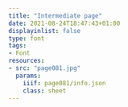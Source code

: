 ```yaml
---
title: "Intermediate page"
date: 2021-08-24T18:47:43+01:00
displayinlist: false
type: font
tags:
- Font
resources:
- src: "page081.jpg"
  params:
    iiif: page081/info.json
    class: sheet
---
```

